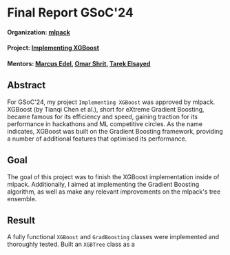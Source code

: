 # Final Report GSoC'24

#### Organization: [mlpack](https://github.com/mlpack/mlpack)
#### Project: [Implementing XGBoost](https://summerofcode.withgoogle.com/myprojects/details/6Pa6XrQM)
#### Mentors: [Marcus Edel](https://github.com/zoq), [Omar Shrit](https://github.com/shrit), [Tarek Elsayed](https://github.com/tareknaser)

## Abstract

For GSoC'24, my project `Implementing XGBoost` was approved by mlpack. XGBoost (by Tianqi Chen et al.), short for eXtreme Gradient Boosting, became famous for its efficiency and speed, gaining traction for its performance in hackathons and ML competitive circles. As the name indicates, XGBoost was built on the Gradient Boosting framework, providing a number of additional features that optimised its performance.

## Goal

The goal of this project was to finish the XGBoost implementation inside of mlpack. Additionally, I aimed at implementing the Gradient Boosting algorithm, as well as make any relevant improvements on the mlpack's tree ensemble.

## Result

A fully functional `XGBoost` and `GradBoosting` classes were implemented and thoroughly tested. Built an `XGBTree` class as a 
